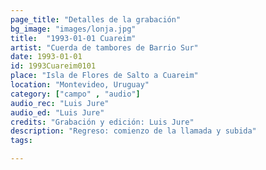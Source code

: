 ```yaml
---
page_title: "Detalles de la grabación"
bg_image: "images/lonja.jpg"
title:  "1993-01-01 Cuareim"  
artist: "Cuerda de tambores de Barrio Sur"  
date: 1993-01-01  
id: 1993Cuareim0101  
place: "Isla de Flores de Salto a Cuareim"  
location: "Montevideo, Uruguay"  
category: ["campo" , "audio"]  
audio_rec: "Luis Jure"  
audio_ed: "Luis Jure"  
credits: "Grabación y edición: Luis Jure"  
description: "Regreso: comienzo de la llamada y subida"  
tags:  

---
```

